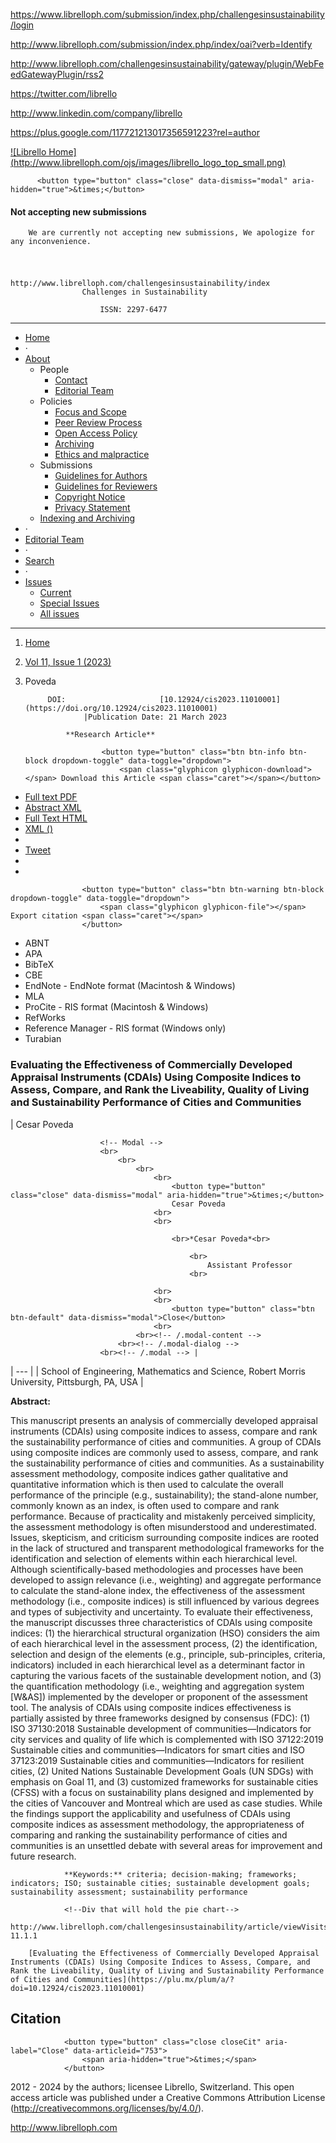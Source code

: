 <!-- Google Tag Manager -->
<noscript><iframe src="//www.googletagmanager.com/ns.html?id=GTM-KZQS36" height="0" width="0" style="display:none;visibility:hidden"></iframe></noscript>

<!-- End Google Tag Manager -->

<!-- AddThis Smart Layers BEGIN -->
<!-- Go to http://www.addthis.com/get/smart-layers to customize -->

<!-- AddThis Smart Layers END -->

<!--a target='blank' href="https://www.librelloph.com/submission/index.php/challengesinsustainability/author/submit">
                <img src="http://www.librelloph.com/ojs/images/submit.png" width="100px" height="31px" alt="Twitter"/>
            </a-->

https://www.librelloph.com/submission/index.php/challengesinsustainability/login

http://www.librelloph.com/submission/index.php/index/oai?verb=Identify

http://www.librelloph.com/challengesinsustainability/gateway/plugin/WebFeedGatewayPlugin/rss2

https://twitter.com/librello

http://www.linkedin.com/company/librello

https://plus.google.com/117721213017356591223?rel=author

[!\[Librello Home\](http://www.librelloph.com/ojs/images/librello_logo_top_small.png)](http://www.librelloph.com)

<!-- MODAL SUbmissions disabled -->

          <button type="button" class="close" data-dismiss="modal" aria-hidden="true">&times;</button>
          
#### Not accepting new submissions

        We are currently not accepting new submissions, We apologize for any inconvenience.

<!-- /.modal-content -->
    
<!-- /.modal-dialog -->
  
<!-- /.modal -->

# 
                                                    http://www.librelloph.com/challengesinsustainability/index
                    Challenges in Sustainability 

                        ISSN: 2297-6477

* * *

- [Home](http://www.librelloph.com/challengesinsustainability/index)
- ·
- [About](http://www.librelloph.com/challengesinsustainability/about)
    - People
        - [Contact](http://www.librelloph.com/challengesinsustainability/about/contact)
        - [Editorial Team](http://www.librelloph.com/challengesinsustainability/about/editorialTeam)
    - Policies
        - [Focus and Scope](http://www.librelloph.com/challengesinsustainability/about/editorialPolicies#focusAndScope)
        - [Peer Review Process](http://www.librelloph.com/challengesinsustainability/about/editorialPolicies#peerReviewProcess)
        - [Open Access Policy](http://www.librelloph.com/challengesinsustainability/about/editorialPolicies#openAccessPolicy)
        - [Archiving](http://www.librelloph.com/challengesinsustainability/about/editorialPolicies#archiving)
        - [Ethics and malpractice](http://www.librelloph.com/challengesinsustainability/pages/view/ethics_and_malpractice_guidelines)
    - Submissions
        - [Guidelines for Authors](/submission/public/ref_style/new_guidelines_for_authors.pdf)
        - [Guidelines
                                for Reviewers](/submission/public/ref_style/guidelines_for_reviewers.pdf)
        - [Copyright Notice](http://www.librelloph.com/challengesinsustainability/about/submissions#copyrightNotice)
        - [Privacy Statement](http://www.librelloph.com/challengesinsustainability/about/submissions#privacyStatement)
    - [Indexing and
                    Archiving](http://www.librelloph.com/challengesinsustainability/pages/view/indexArchive)
- ·
- [Editorial Team](http://www.librelloph.com/challengesinsustainability/about/editorialTeam)
- ·
- [Search](http://www.librelloph.com/challengesinsustainability/search)
- ·
- [Issues](http://www.librelloph.com/challengesinsustainability/issue/archive)
    - [Current](http://www.librelloph.com/challengesinsustainability/issue/current)
    - [Special
                    Issues](http://www.librelloph.com/challengesinsustainability/pages/view/specialissues)
    - [All
                    issues](http://www.librelloph.com/challengesinsustainability/issue/archive)

* * *

1. [Home](http://www.librelloph.com/challengesinsustainability/index)
2. [Vol 11, Issue 1 (2023)](http://www.librelloph.com/challengesinsustainability/issue/view/49)
3. Poveda

            DOI:                     [10.12924/cis2023.11010001](https://doi.org/10.12924/cis2023.11010001)
                    |Publication Date: 21 March 2023

                **Research Article**

                        <button type="button" class="btn btn-info btn-block dropdown-toggle" data-toggle="dropdown">
                            <span class="glyphicon glyphicon-download"></span> Download this Article <span class="caret"></span></button>
- [Full text PDF](http://www.librelloph.com/challengesinsustainability/article/download/cis-11.1.1/pdf)
- [Abstract XML](http://www.librelloph.com/challengesinsustainability/article/viewXML/cis-11.1.1/xml)
- [Full Text HTML](http://www.librelloph.com/challengesinsustainability/article/view/cis-11.1.1/html)
- [XML ()](http://www.librelloph.com/challengesinsustainability/article/view/cis-11.1.1/xml)
- 
- [Tweet](https://twitter.com/share)
- 
- 

                    <button type="button" class="btn btn-warning btn-block dropdown-toggle" data-toggle="dropdown">
                        <span class="glyphicon glyphicon-file"></span> Export citation <span class="caret"></span>
                    </button>
- ABNT
- APA
- BibTeX
- CBE
- EndNote - EndNote format (Macintosh & Windows)
- MLA
- ProCite - RIS format (Macintosh & Windows)
- RefWorks
- Reference Manager - RIS format (Windows only)
- Turabian

### Evaluating the Effectiveness of Commercially Developed Appraisal Instruments (CDAIs) Using Composite Indices to Assess, Compare, and Rank the Liveability, Quality of Living and Sustainability Performance of Cities and Communities

| Cesar Poveda

                        <!-- Modal -->
                        <br>
                            <br>
                                <br>
                                    <br>
                                        <button type="button" class="close" data-dismiss="modal" aria-hidden="true">&times;</button>
                                        Cesar Poveda
                                    <br>
                                    <br>

                                        <br>*Cesar Poveda*<br>
                                        
                                            <br>
                                                Assistant Professor
                                            <br>
                                        
                                    <br>
                                    <br>
                                        <button type="button" class="btn btn-default" data-dismiss="modal">Close</button>
                                    <br>
                                <br><!-- /.modal-content -->
                            <br><!-- /.modal-dialog -->
                        <br><!-- /.modal --> |
| --- |
| School of Engineering, Mathematics and Science, Robert Morris University, Pittsburgh, PA, USA |

**Abstract:**
                    
This manuscript presents an analysis of commercially developed appraisal instruments (CDAIs) using composite indices to assess, compare and rank the sustainability performance of cities and communities. A group of CDAIs using composite indices are commonly used to assess, compare, and rank the sustainability performance of cities and communities. As a sustainability assessment methodology, composite indices gather qualitative and quantitative information which is then used to calculate the overall performance of the principle (e.g., sustainability); the stand-alone number, commonly known as an index, is often used to compare and rank performance. Because of practicality and mistakenly perceived simplicity, the assessment methodology is often misunderstood and underestimated. Issues, skepticism, and criticism surrounding composite indices are rooted in the lack of structured and transparent methodological frameworks for the identification and selection of elements within each hierarchical level. Although scientifically-based methodologies and processes have been developed to assign relevance (i.e., weighting) and aggregate performance to calculate the stand-alone index, the effectiveness of the assessment methodology (i.e., composite indices) is still influenced by various degrees and types of subjectivity and uncertainty. To evaluate their effectiveness, the manuscript discusses three characteristics of CDAIs using composite indices: (1) the hierarchical structural organization (HSO) considers the aim of each hierarchical level in the assessment process, (2) the identification, selection and design of the elements (e.g., principle, sub-principles, criteria, indicators) included in each hierarchical level as a determinant factor in capturing the various facets of the sustainable development notion, and (3) the quantification methodology (i.e., weighting and aggregation system [W&AS]) implemented by the developer or proponent of the assessment tool. The analysis of CDAIs using composite indices effectiveness is partially assisted by three frameworks designed by consensus (FDC): (1) ISO 37130:2018 Sustainable development of communities—Indicators for city services and quality of life which is complemented with ISO 37122:2019 Sustainable cities and communities—Indicators for smart cities and ISO 37123:2019 Sustainable cities and communities—Indicators for resilient cities, (2) United Nations Sustainable Development Goals (UN SDGs) with emphasis on Goal 11, and (3) customized frameworks for sustainable cities (CFSS) with a focus on sustainability plans designed and implemented by the cities of Vancouver and Montreal which are used as case studies. While the findings support the applicability and usefulness of CDAIs using composite indices as assessment methodology, the appropriateness of comparing and ranking the sustainability performance of cities and communities is an unsettled debate with several areas for improvement and future research.

                **Keywords:** criteria; decision-making; frameworks; indicators; ISO; sustainable cities; sustainable development goals; sustainability assessment; sustainability performance

                <!--Div that will hold the pie chart-->
                http://www.librelloph.com/challengesinsustainability/article/viewVisits/cis-11.1.1

        [Evaluating the Effectiveness of Commercially Developed Appraisal Instruments (CDAIs) Using Composite Indices to Assess, Compare, and Rank the Liveability, Quality of Living and Sustainability Performance of Cities and Communities](https://plu.mx/plum/a/?doi=10.12924/cis2023.11010001)

## Citation

                <button type="button" class="close closeCit" aria-label="Close" data-articleid="753">
                    <span aria-hidden="true">&times;</span>
                </button>

<!-- content -->

<!-- main -->

<!-- body -->

 2012 - 2024  by the authors; licensee Librello, Switzerland. This open access article was published
under a Creative Commons Attribution License (http://creativecommons.org/licenses/by/4.0/).

http://www.librelloph.com

 <!-- container -->
